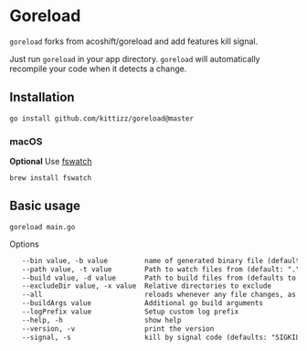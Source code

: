 # Goreload

`goreload` forks from acoshift/goreload and add features kill signal.

Just run `goreload` in your app directory.
`goreload` will automatically recompile your code when it
detects a change.

## Installation

```shell
go install github.com/kittizz/goreload@master
```

### macOS

**Optional** Use [fswatch](https://github.com/emcrisostomo/fswatch)

```shell
brew install fswatch
```

## Basic usage

```shell
goreload main.go
```

Options

```txt
   --bin value, -b value         name of generated binary file (default: ".goreload")
   --path value, -t value        Path to watch files from (default: ".")
   --build value, -d value       Path to build files from (defaults to same value as --path)
   --excludeDir value, -x value  Relative directories to exclude
   --all                         reloads whenever any file changes, as opposed to reloading only on .go file change
   --buildArgs value             Additional go build arguments
   --logPrefix value             Setup custom log prefix
   --help, -h                    show help
   --version, -v                 print the version
   --signal, -s                  kill by signal code (defaults: "SIGKILL" | "Interrupt", "SIGTERM", "SIGINT", "SIGHUP", "SIGQUIT")
```
